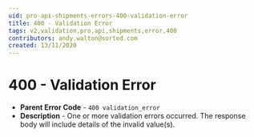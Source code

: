 ```yaml
---
uid: pro-api-shipments-errors-400-validation-error
title: 400 - Validation Error
tags: v2,validation,pro,api,shipments,error,400
contributors: andy.walton@sorted.com
created: 13/11/2020
---
```

# 400 - Validation Error

* **Parent Error Code** - `400 validation_error`
* **Description** - One or more validation errors occurred. The response body will include details of the invalid value(s).


